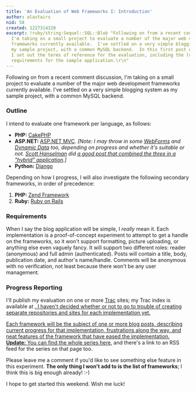 ```yaml
---
title: 'An Evaluation of Web Frameworks I: Introduction'
author: alastairs
nid: 58
created: 1227314320
excerpt: !ruby/string:Sequel::SQL::Blob "Following on from a recent comment discussion,
  I'm taking on a small project to evaluate a number of the major web development
  frameworks currently available.  I've settled on a very simple blogging system as
  my sample project, with a common MySQL backend.  In this first post of the series,
  I set out the terms of reference for the evaluation, including the (very basic)
  requirements for the sample application.\r\n"
---
```


Following on from a recent comment discussion, I'm taking on a small project to evaluate a number of the major web development frameworks currently available.  I've settled on a very simple blogging system as my sample project, with a common MySQL backend.

<h3>Outline</h3>

I intend to evaluate one framework per language, as follows:
<ul>
  <li><strong>PHP:</strong> <a href="http://www.cakephp.org/">CakePHP</a></li>
  <li><strong>ASP.NET:</strong> <a href="http://www.asp.net/mvc/">ASP.NET MVC</a>.  <em>[Note: I may throw in some <a href="http://msdn.microsoft.com/en-us/library/ms973868.aspx?ppud=4">WebForms</a> and <a href="http://quickstarts.asp.net/3-5-extensions/dyndata/ASPNETDynamicDataOverview.aspx">Dynamic Data</a> too, depending on progress and whether it's suitable or not.  <a href="http://www.hanselman.com/">Scott Hanselman</a> did <a href="http://www.hanselman.com/blog/PlugInHybridsASPNETWebFormsAndASPMVCAndASPNETDynamicDataSideBySide.aspx">a good post that combined the three in a "hybrid" application</a>.]</em></li>
  <li><strong>Python:</strong> <a href="http://www.djangoproject.com/">Django</a></li>
</ul>

Depending on how I progress, I will also investigate the following secondary frameworks, in order of precedence:
<ol>
  <li><strong>PHP:</strong> <a href="http://framework.zend.com/">Zend Framework</a></li>
  <li><strong>Ruby:</strong> <a href="http://www.rubyonrails.org/">Ruby on Rails</a></li>
</ol>

<h3>Requirements</h3>

When I say the blog application will be simple, I <em>really</em> mean it.  Each implementation is a proof-of-concept experiment to attempt to get a handle on the frameworks, so it won't support formatting, picture uploading, or anything else even vaguely fancy.  It will support two different roles: reader (anonymous) and full admin (authenticated).  Posts will contain a title, body, publication date, and author's name/handle.  Comments will be anonymous with no verification, not least because there won't be any user management.  

<h3>Progress Reporting</h3>

I'll publish my evaluation on one or more <a href="http://trac.edgewall.org/">Trac</a> sites; my Trac index is available at <a href="http://trac.alastairsmith.me.uk/">.  I haven't decided whether or not to go to trouble of creating separate repositories and sites for each implementation yet.

Each framework will be the subject of one or more blog posts, describing current progress for that implementation, frustrations along the way, and neat features of the framework that have eased the implementation.  <strong>Update:</strong> You can find the whole series <a href="http://www.alastairsmith.me.uk/category/coding/web-frameworks-evaluation">here</a>, and there's a link to an RSS feed for the series on that page too.  

Please leave me a comment if you'd like to see something else feature in this experiment.  <strong>The only thing I won't add to is the list of frameworks</strong>; I think this is big enough already! :-)

I hope to get started this weekend.  Wish me luck!
